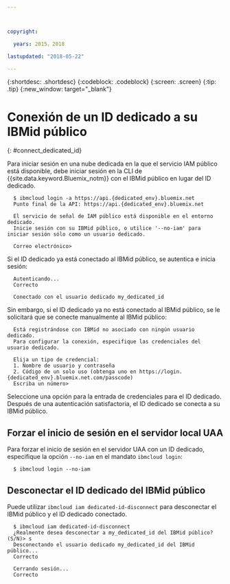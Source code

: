 ```yaml
---



copyright:

  years: 2015，2018

lastupdated: "2018-05-22"

---
```


{:shortdesc: .shortdesc}
{:codeblock: .codeblock}
{:screen: .screen}
{:tip: .tip}
{:new_window: target="_blank"}

# Conexión de un ID dedicado a su IBMid público
{: #connect_dedicated_id}

Para iniciar sesión en una nube dedicada en la que el servicio IAM público está disponible, debe iniciar sesión en la CLI de {{site.data.keyword.Bluemix_notm}} con el IBMid público en lugar del ID dedicado.


```
  $ ibmcloud login -a https://api.{dedicated_env}.bluemix.net
  Punto final de la API: https://api.{dedicated_env}.bluemix.net

  El servicio de señal de IAM público está disponible en el entorno dedicado.
  Inicie sesión con su IBMid público, o utilice '--no-iam' para iniciar sesión sólo como un usuario dedicado.

  Correo electrónico>
```

Si el ID dedicado ya está conectado al IBMid público, se autentica e inicia sesión:

```
  Autenticando...
  Correcto

  Conectado con el usuario dedicado my_dedicated_id
```

Sin embargo, si el ID dedicado ya no está conectado al IBMid público, se le solicitará que se conecte manualmente al IBMid público:

```
  Está registrándose con IBMid no asociado con ningún usuario dedicado.
  Para configurar la conexión, especifique las credenciales del usuario dedicado.

  Elija un tipo de credencial:
  1. Nombre de usuario y contraseña
  2. Código de un solo uso (obtenga uno en https://login.{dedicated_env}.bluemix.net.com/passcode)
  Escriba un número>
```

Seleccione una opción para la entrada de credenciales para el ID dedicado. Después de una autenticación satisfactoria, el ID dedicado se conecta a su IBMid público.

## Forzar el inicio de sesión en el servidor local UAA

Para forzar el inicio de sesión en el servidor UAA con un ID dedicado, especifique la opción `--no-iam` en el mandato `ibmcloud login`:

```
  $ ibmcloud login --no-iam
```

## Desconectar el ID dedicado del IBMid público 

Puede utilizar `ibmcloud iam dedicated-id-disconnect` para desconectar el IBMid público y el ID dedicado conectado.

```
  $ ibmcloud iam dedicated-id-disconnect
  ¿Realmente desea desconectar a my_dedicated_id del IBMid público? (S/N)> s
  Desconectando el usuario dedicado my_dedicated_id del IBMid público...
  Correcto

  Cerrando sesión...
  Correcto
```
